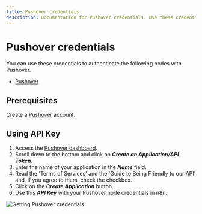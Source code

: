 ```yaml
---
title: Pushover credentials
description: Documentation for Pushover credentials. Use these credentials to authenticate Pushover in n8n, a workflow automation platform.
---
```


# Pushover credentials

You can use these credentials to authenticate the following nodes with Pushover.

- [Pushover](/integrations/builtin/app-nodes/n8n-nodes-base.pushover/)

## Prerequisites

Create a [Pushover](https://pushover.net) account.

## Using API Key

1. Access the [Pushover dashboard](https://pushover.net/).
2. Scroll down to the bottom and click on ***Create an Application/API Token***.
3. Enter the name of your application in the ***Name*** field.
4. Read the 'Terms of Services' and the 'Guide to Being Friendly to our API' and, if you agree to them, check the checkbox.
5. Click on the ***Create Application*** button.
6. Use this ***API Key*** with your Pushover node credentials in n8n.

![Getting Pushover credentials](/_images/integrations/builtin/credentials/pushover/using-api-key.gif)

